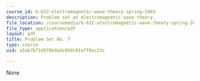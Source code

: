 ```yaml
---
course_id: 6-632-electromagnetic-wave-theory-spring-2003
description: Problem set on electromagnetic wave theory.
file_location: /coursemedia/6-632-electromagnetic-wave-theory-spring-2003/a5ab7b71d5f8b4adc0b0c01aff0ac23c_ps7.pdf
file_type: application/pdf
layout: pdf
title: Problem Set No. 7
type: course
uid: a5ab7b71d5f8b4adc0b0c01aff0ac23c

---
```

None